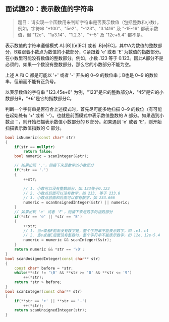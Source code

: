 ## 面试题20：表示数值的字符串

> 题目：请实现一个函数用来判断字符串是否表示数值（包括整数和小数）。例如，字符串 "+100"、"5e2"、"-123"、"3.1416" 及 "-1E-16" 都表示数值，但 "12e"、"1a3.14"、"1.2.3"、"+-5" 及 "12e+5.4" 都不是。

表示数值的字符串遵循模式 A[.[B]][e|EC] 或者 .B[e|EC]，其中A为数值的整数部分，B紧跟着小数点为数值的小数部分，C紧跟着 'e' 或者 'E' 为数值的指数部分。在小数里可能没有数值的整数部分。例如，小数 .123 等于 0.123。因此A部分不是必须的。如果一个数没有整数部分，那么它的小数部分不能为空。

上述 A 和 C 都是可能以 '+' 或者 '-' 开头的 0~9 的数位串；B也是 0~9 的数位串，但前面不能有正负号。

以表示数值的字符串 "123.45e+6" 为例，"123"是它的整数部分A，"45"是它的小数部分B，"+6"是它的指数部分C。

判断一个字符串是否符合上述模式时，首先尽可能多地扫描 0~9 的数位（有可能在起始处有 '+' 或者 '-'）。也就是前面模式中表示数值整数的 A 部分。如果遇到小数点 '.'，则开始扫描表示数值小数部分的 B 部分。如果遇到 'e' 或者 'E'，则开始扫描表示数值指数的 C 部分。

```cpp
bool isNumeric(const char* str)
{
    if(str == nullptr)
        return false;
    bool numeric = scanInteger(&str);

    // 如果出现 '.'，则接下来是数字的小数部分
    if(*str == '.')
    {
        ++str;

        // 1. 小数可以没有整数部分，如.123等于0.123
        // 2. 小数点后面可以没有数字，如 233. 等于 233.0
        // 3. 小数点前面和后面可以都有数字，如 233.666
        numeric = scanUnsignedInteger(&str) || numeric;
    }
    // 如果出现 'e' 或者 'E'，则接下来是数字的指数部分
    if(*str == 'e' || *str == 'E')
    {
        ++str;
        // 1. 当e或者E前面没有数字是，整个字符串不能表示数字，如 .e1、e1
        // 2. 当e或者E后面没有整数时，整个字符串不能表示数字，如 12e、12e+5.4
        numeric = numeric && scanInteger(&str);
    }
    return numeric && *str == '\0';
}
bool scanUnsignedInteger(const char** str)
{
    const char* before = *str;
    while(**str != '\0' && **str >= '0' && **str <= '9')
        ++(*str);
    return *str > before;
}
bool scanInteger(const char** str)
{
    if(**str == '+' || **str == '-')
        ++(*str);
    return scanUnsignedInteger(str);
}
```